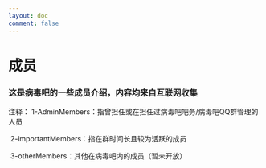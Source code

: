 ```yaml
---
layout: doc
comment: false
---
```

# 成员
### 这是病毒吧的一些成员介绍，内容均来自互联网收集

注释：
     1-AdminMembers：指曾担任或在担任过病毒吧吧务/病毒吧QQ群管理的人员

​     2-importantMembers：指在群时间长且较为活跃的成员

​     3-otherMembers：其他在病毒吧内的成员（暂未开放）